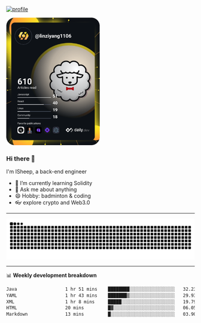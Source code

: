 [![profile](https://user-images.githubusercontent.com/54968314/208005045-e4b42f3b-833d-4242-bfcc-e764865553a2.svg)](https://www.calligrapher.ai/)

<a href="https://app.daily.dev/linziyang1106"><img src="/devcard.png" width="250" alt="ISheep's Dev Card"/></a>

### Hi there 🐏

I'm ISheep, a back-end engineer

- 🔭 I’m currently learning Solidity
- 💬 Ask me about anything
- 😄 Hobby: badminton & coding
- 👓 explore crypto and Web3.0

-------

![](https://raw.githubusercontent.com/ISheepp/ISheepp/output/github-contribution-grid-snake.svg)

-------

📊 **Weekly development breakdown**
<!--START_SECTION:waka-->

```txt
Java                  1 hr 51 mins    ████████░░░░░░░░░░░░░░░░░   32.23 %
YAML                  1 hr 43 mins    ███████▒░░░░░░░░░░░░░░░░░   29.93 %
XML                   1 hr 8 mins     █████░░░░░░░░░░░░░░░░░░░░   19.79 %
HTML                  20 mins         █▓░░░░░░░░░░░░░░░░░░░░░░░   06.05 %
Markdown              13 mins         █░░░░░░░░░░░░░░░░░░░░░░░░   03.90 %
```

<!--END_SECTION:waka-->
